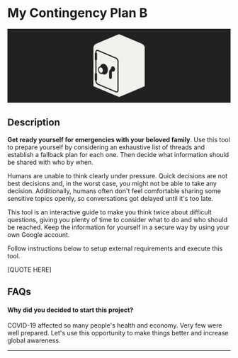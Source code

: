 # My Contingency Plan B

![Safety box](planb.png)

## Description

**Get ready yourself for emergencies with your beloved family**. Use this tool to prepare yourself by considering an exhaustive list of threads and establish a fallback plan for each one. Then decide what information should be shared with who by when.

Humans are unable to think clearly under pressure. Quick decisions are not best decisions and, in the worst case, you might not be able to take any decision. Additionally, humans often don't feel comfortable sharing some sensitive topics openly, so conversations got delayed until it's too late.

This tool is an interactive guide to make you think twice about difficult questions, giving you plenty of time to consider what to do and who should be reached. Keep the information for yourself in a secure way by using your own Google account.

Follow instructions below to setup external requirements and execute this tool.

[QUOTE HERE]

## FAQs

#### Why did you decided to start this project?

COVID-19 affected so many people's health and economy. Very few were well prepared. 
Let's use this opportunity to make things better and increase global awareness. 


----

